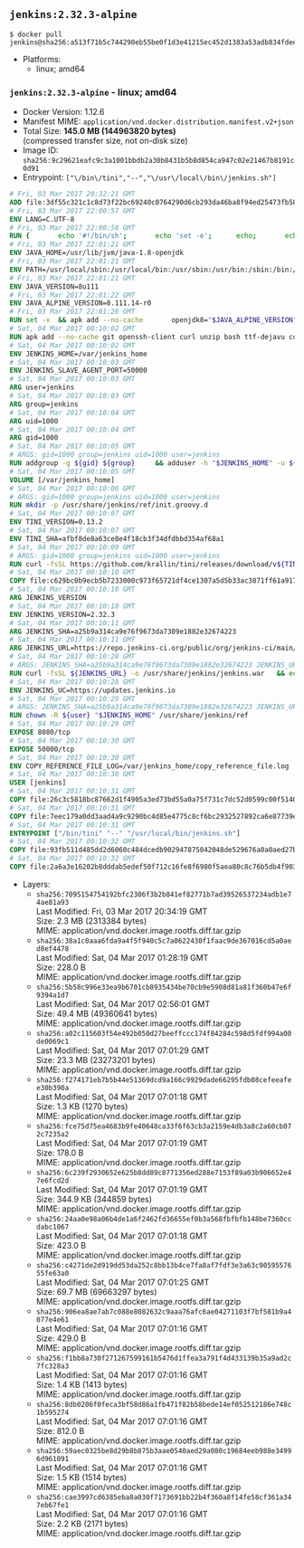 ## `jenkins:2.32.3-alpine`

```console
$ docker pull jenkins@sha256:a513f71b5c744290eb55be0f1d3e41215ec452d1383a53adb834fdee32d2d597
```

-	Platforms:
	-	linux; amd64

### `jenkins:2.32.3-alpine` - linux; amd64

-	Docker Version: 1.12.6
-	Manifest MIME: `application/vnd.docker.distribution.manifest.v2+json`
-	Total Size: **145.0 MB (144963820 bytes)**  
	(compressed transfer size, not on-disk size)
-	Image ID: `sha256:9c29621eafc9c3a1001bbdb2a30b8431b5b8d854ca947c02e21467b8191c0d91`
-	Entrypoint: `["\/bin\/tini","--","\/usr\/local\/bin\/jenkins.sh"]`

```dockerfile
# Fri, 03 Mar 2017 20:32:21 GMT
ADD file:3df55c321c1c8d73f22bc69240c0764290d6cb293da46ba8f94ed25473fb5853 in / 
# Fri, 03 Mar 2017 22:00:57 GMT
ENV LANG=C.UTF-8
# Fri, 03 Mar 2017 22:00:58 GMT
RUN { 		echo '#!/bin/sh'; 		echo 'set -e'; 		echo; 		echo 'dirname "$(dirname "$(readlink -f "$(which javac || which java)")")"'; 	} > /usr/local/bin/docker-java-home 	&& chmod +x /usr/local/bin/docker-java-home
# Fri, 03 Mar 2017 22:01:21 GMT
ENV JAVA_HOME=/usr/lib/jvm/java-1.8-openjdk
# Fri, 03 Mar 2017 22:01:21 GMT
ENV PATH=/usr/local/sbin:/usr/local/bin:/usr/sbin:/usr/bin:/sbin:/bin:/usr/lib/jvm/java-1.8-openjdk/jre/bin:/usr/lib/jvm/java-1.8-openjdk/bin
# Fri, 03 Mar 2017 22:01:21 GMT
ENV JAVA_VERSION=8u111
# Fri, 03 Mar 2017 22:01:22 GMT
ENV JAVA_ALPINE_VERSION=8.111.14-r0
# Fri, 03 Mar 2017 22:01:26 GMT
RUN set -x 	&& apk add --no-cache 		openjdk8="$JAVA_ALPINE_VERSION" 	&& [ "$JAVA_HOME" = "$(docker-java-home)" ]
# Sat, 04 Mar 2017 00:10:02 GMT
RUN apk add --no-cache git openssh-client curl unzip bash ttf-dejavu coreutils
# Sat, 04 Mar 2017 00:10:02 GMT
ENV JENKINS_HOME=/var/jenkins_home
# Sat, 04 Mar 2017 00:10:03 GMT
ENV JENKINS_SLAVE_AGENT_PORT=50000
# Sat, 04 Mar 2017 00:10:03 GMT
ARG user=jenkins
# Sat, 04 Mar 2017 00:10:03 GMT
ARG group=jenkins
# Sat, 04 Mar 2017 00:10:04 GMT
ARG uid=1000
# Sat, 04 Mar 2017 00:10:04 GMT
ARG gid=1000
# Sat, 04 Mar 2017 00:10:05 GMT
# ARGS: gid=1000 group=jenkins uid=1000 user=jenkins
RUN addgroup -g ${gid} ${group}     && adduser -h "$JENKINS_HOME" -u ${uid} -G ${group} -s /bin/bash -D ${user}
# Sat, 04 Mar 2017 00:10:05 GMT
VOLUME [/var/jenkins_home]
# Sat, 04 Mar 2017 00:10:06 GMT
# ARGS: gid=1000 group=jenkins uid=1000 user=jenkins
RUN mkdir -p /usr/share/jenkins/ref/init.groovy.d
# Sat, 04 Mar 2017 00:10:07 GMT
ENV TINI_VERSION=0.13.2
# Sat, 04 Mar 2017 00:10:07 GMT
ENV TINI_SHA=afbf8de8a63ce8e4f18cb3f34dfdbbd354af68a1
# Sat, 04 Mar 2017 00:10:09 GMT
# ARGS: gid=1000 group=jenkins uid=1000 user=jenkins
RUN curl -fsSL https://github.com/krallin/tini/releases/download/v${TINI_VERSION}/tini-static-amd64 -o /bin/tini && chmod +x /bin/tini   && echo "$TINI_SHA  /bin/tini" | sha1sum -c -
# Sat, 04 Mar 2017 00:10:10 GMT
COPY file:c629bc0b9ecb5b7233000c973f65721df4ce1307a5d5b33ac3871ff61a9172ff in /usr/share/jenkins/ref/init.groovy.d/tcp-slave-agent-port.groovy 
# Sat, 04 Mar 2017 00:10:10 GMT
ARG JENKINS_VERSION
# Sat, 04 Mar 2017 00:10:10 GMT
ENV JENKINS_VERSION=2.32.3
# Sat, 04 Mar 2017 00:10:11 GMT
ARG JENKINS_SHA=a25b9a314ca9e76f9673da7309e1882e32674223
# Sat, 04 Mar 2017 00:10:11 GMT
ARG JENKINS_URL=https://repo.jenkins-ci.org/public/org/jenkins-ci/main/jenkins-war/2.32.3/jenkins-war-2.32.3.war
# Sat, 04 Mar 2017 00:10:28 GMT
# ARGS: JENKINS_SHA=a25b9a314ca9e76f9673da7309e1882e32674223 JENKINS_URL=https://repo.jenkins-ci.org/public/org/jenkins-ci/main/jenkins-war/2.32.3/jenkins-war-2.32.3.war gid=1000 group=jenkins uid=1000 user=jenkins
RUN curl -fsSL ${JENKINS_URL} -o /usr/share/jenkins/jenkins.war   && echo "${JENKINS_SHA}  /usr/share/jenkins/jenkins.war" | sha1sum -c -
# Sat, 04 Mar 2017 00:10:28 GMT
ENV JENKINS_UC=https://updates.jenkins.io
# Sat, 04 Mar 2017 00:10:29 GMT
# ARGS: JENKINS_SHA=a25b9a314ca9e76f9673da7309e1882e32674223 JENKINS_URL=https://repo.jenkins-ci.org/public/org/jenkins-ci/main/jenkins-war/2.32.3/jenkins-war-2.32.3.war gid=1000 group=jenkins uid=1000 user=jenkins
RUN chown -R ${user} "$JENKINS_HOME" /usr/share/jenkins/ref
# Sat, 04 Mar 2017 00:10:29 GMT
EXPOSE 8080/tcp
# Sat, 04 Mar 2017 00:10:30 GMT
EXPOSE 50000/tcp
# Sat, 04 Mar 2017 00:10:30 GMT
ENV COPY_REFERENCE_FILE_LOG=/var/jenkins_home/copy_reference_file.log
# Sat, 04 Mar 2017 00:10:30 GMT
USER [jenkins]
# Sat, 04 Mar 2017 00:10:31 GMT
COPY file:26c3c5818bc87662d1f4905a3ed73bd55a0a75f731c7dc52d0599c00f51408e9 in /usr/local/bin/jenkins-support 
# Sat, 04 Mar 2017 00:10:31 GMT
COPY file:7eec179a0dd3aad4a9c9290bc4d85e4775c8cf6bc2932527892ca6e87739e474 in /usr/local/bin/jenkins.sh 
# Sat, 04 Mar 2017 00:10:31 GMT
ENTRYPOINT ["/bin/tini" "--" "/usr/local/bin/jenkins.sh"]
# Sat, 04 Mar 2017 00:10:32 GMT
COPY file:93fb511d485dd2d6060c484dcedb902947875042048de529676a0a0aed27b5a3 in /usr/local/bin/plugins.sh 
# Sat, 04 Mar 2017 00:10:32 GMT
COPY file:2a6a3e16202b8dddab5edef50f712c16fe8f6980f5aea80c8c76b5db4f903913 in /usr/local/bin/install-plugins.sh 
```

-	Layers:
	-	`sha256:7095154754192bfc2306f3b2b841ef82771b7ad39526537234adb1e74ae81a93`  
		Last Modified: Fri, 03 Mar 2017 20:34:19 GMT  
		Size: 2.3 MB (2313384 bytes)  
		MIME: application/vnd.docker.image.rootfs.diff.tar.gzip
	-	`sha256:38a1c0aaa6fda9a4f5f940c5c7a0622430f1faac9de367016cd5a0aed8ef4478`  
		Last Modified: Sat, 04 Mar 2017 01:28:19 GMT  
		Size: 228.0 B  
		MIME: application/vnd.docker.image.rootfs.diff.tar.gzip
	-	`sha256:5b58c996e33ea9b6701cb8935434be70cb9e5908d81a81f360b47e6f9394a1d7`  
		Last Modified: Sat, 04 Mar 2017 02:56:01 GMT  
		Size: 49.4 MB (49360641 bytes)  
		MIME: application/vnd.docker.image.rootfs.diff.tar.gzip
	-	`sha256:a02c115603f54e492b050d27beeffccc174f84284c598d5fdf994a00de0069c1`  
		Last Modified: Sat, 04 Mar 2017 07:01:29 GMT  
		Size: 23.3 MB (23273201 bytes)  
		MIME: application/vnd.docker.image.rootfs.diff.tar.gzip
	-	`sha256:f274171eb7b5b44e51369dcd9a166c9929dade66295fdb08cefeeafee30b390a`  
		Last Modified: Sat, 04 Mar 2017 07:01:18 GMT  
		Size: 1.3 KB (1270 bytes)  
		MIME: application/vnd.docker.image.rootfs.diff.tar.gzip
	-	`sha256:fce75d75ea4683b9fe40648ca33f6f63cb3a2159e4db3a8c2a60cb072c7235a2`  
		Last Modified: Sat, 04 Mar 2017 07:01:19 GMT  
		Size: 178.0 B  
		MIME: application/vnd.docker.image.rootfs.diff.tar.gzip
	-	`sha256:6c239f2930652e625b8dd89c8771356ed288e7153f89a03b906652e47e6fcd2d`  
		Last Modified: Sat, 04 Mar 2017 07:01:19 GMT  
		Size: 344.9 KB (344859 bytes)  
		MIME: application/vnd.docker.image.rootfs.diff.tar.gzip
	-	`sha256:24aa0e98a06b4de1a6f2462fd36655ef0b3a568fbfbfb148be7360ccdabc1067`  
		Last Modified: Sat, 04 Mar 2017 07:01:18 GMT  
		Size: 423.0 B  
		MIME: application/vnd.docker.image.rootfs.diff.tar.gzip
	-	`sha256:c4271de2d919dd53da252c8bb13b4ce7fa8af7fdf3e3a63c9059557655fe63a0`  
		Last Modified: Sat, 04 Mar 2017 07:01:25 GMT  
		Size: 69.7 MB (69663297 bytes)  
		MIME: application/vnd.docker.image.rootfs.diff.tar.gzip
	-	`sha256:906ea8ae7ab7c088e8082632c9aaa76afc6ae04271103f7bf581b9a4077e4e61`  
		Last Modified: Sat, 04 Mar 2017 07:01:16 GMT  
		Size: 429.0 B  
		MIME: application/vnd.docker.image.rootfs.diff.tar.gzip
	-	`sha256:f1bb8a730f271267599161b5476d1ffea3a791f4d433139b35a9ad2c7fc328a3`  
		Last Modified: Sat, 04 Mar 2017 07:01:16 GMT  
		Size: 1.4 KB (1413 bytes)  
		MIME: application/vnd.docker.image.rootfs.diff.tar.gzip
	-	`sha256:8db0206f0feca3bf58d86a1fb471f82b58bede14ef052512186e748c1b595274`  
		Last Modified: Sat, 04 Mar 2017 07:01:16 GMT  
		Size: 812.0 B  
		MIME: application/vnd.docker.image.rootfs.diff.tar.gzip
	-	`sha256:59aec0325be8d29b8b875b3aae0540aed29a080c19684eeb988e34996d961091`  
		Last Modified: Sat, 04 Mar 2017 07:01:16 GMT  
		Size: 1.5 KB (1514 bytes)  
		MIME: application/vnd.docker.image.rootfs.diff.tar.gzip
	-	`sha256:cae3997cd6385eba8a030f7173691bb22b4f360a8f14fe58cf361a347eb67fe1`  
		Last Modified: Sat, 04 Mar 2017 07:01:16 GMT  
		Size: 2.2 KB (2171 bytes)  
		MIME: application/vnd.docker.image.rootfs.diff.tar.gzip
